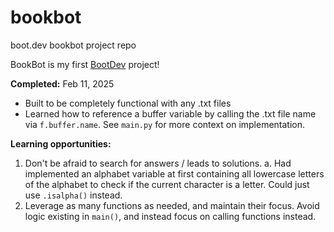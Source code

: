 # bookbot
boot.dev bookbot project repo

BookBot is my first [BootDev](boot.dev) project!

**Completed:** Feb 11, 2025

- Built to be completely functional with any .txt files
- Learned how to reference a buffer variable by calling the .txt file name via `f.buffer.name`. See `main.py` for more context on implementation.

**Learning opportunities:**

1. Don't be afraid to search for answers / leads to solutions. 
    a. Had implemented an alphabet variable at first containing all lowercase letters of the alphabet to check if the current character is a letter. Could just use `.isalpha()` instead.
2. Leverage as many functions as needed, and maintain their focus. Avoid logic existing in `main()`, and instead focus on calling functions instead.
